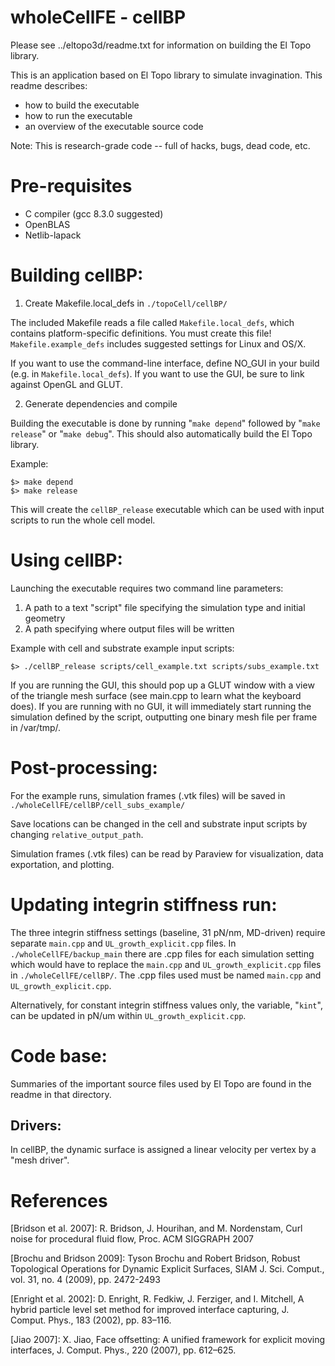 
wholeCellFE - cellBP
===============================================================================

Please see ../eltopo3d/readme.txt for information on building the El Topo 
library.

This is an application based on El Topo library to simulate invagination.  This readme describes:

- how to build the executable
- how to run the executable
- an overview of the executable source code

Note: This is research-grade code -- full of hacks, bugs, dead code, etc.

Pre-requisites
=====================
- C compiler (gcc 8.3.0 suggested)
- OpenBLAS
- Netlib-lapack

Building cellBP:
=====================

1. Create Makefile.local_defs in `./topoCell/cellBP/`

The included Makefile reads a file called `Makefile.local_defs`, which contains 
platform-specific definitions.  You must create this file!  
`Makefile.example_defs` includes suggested settings for Linux and OS/X.

If you want to use the command-line interface, define NO_GUI in your build 
(e.g. in `Makefile.local_defs`).  If you want to use the GUI, be sure to link 
against OpenGL and GLUT.  

2. Generate dependencies and compile

Building the executable is done by running "`make depend`" followed by 
"`make release`" or "`make debug`".  This should also automatically build the
El Topo library.

Example:
```
$> make depend
$> make release
```

This will create the `cellBP_release` executable which can be used with input scripts to run the whole cell model.

Using cellBP:
=====================

Launching the executable requires two command line parameters:
1. A path to a text "script" file specifying the simulation type and initial 
geometry
2. A path specifying where output files will be written

Example with cell and substrate example input scripts:
```
$> ./cellBP_release scripts/cell_example.txt scripts/subs_example.txt
```
If you are running the GUI, this should pop up a GLUT window with a view of the 
triangle mesh surface (see main.cpp to learn what the keyboard does).  If you 
are running with no GUI, it will immediately start running the simulation 
defined by the script, outputting one binary mesh file per frame in /var/tmp/.

Post-processing:
=====================

For the example runs, simulation frames (.vtk files) will be saved in `./wholeCellFE/cellBP/cell_subs_example/` 

Save locations can be changed in the cell and substrate input scripts by changing `relative_output_path`.

Simulation frames (.vtk files) can be read by Paraview for visualization, data exportation, and plotting.

Updating integrin stiffness run:
=====================
The three integrin stiffness settings (baseline, 31 pN/nm, MD-driven) require separate `main.cpp` and `UL_growth_explicit.cpp` files. In `./wholeCellFE/backup_main` there are .cpp files for each simulation setting which would have to replace the `main.cpp` and `UL_growth_explicit.cpp` files in `./wholeCellFE/cellBP/`. The .cpp files used must be named `main.cpp` and `UL_growth_explicit.cpp`.

Alternatively, for constant integrin stiffness values only, the variable, "`kint`", can be updated in pN/um within `UL_growth_explicit.cpp`.

Code base:
=====================

Summaries of the important source files used by El Topo are found in the readme
in that directory.

Drivers:
---------------------

In cellBP, the dynamic surface is assigned a linear velocity per vertex by a 
"mesh driver".

References
=====================

[Bridson et al. 2007]: R. Bridson, J. Hourihan, and M. Nordenstam,  Curl noise 
for procedural fluid flow, Proc. ACM SIGGRAPH 2007

[Brochu and Bridson 2009]: Tyson Brochu and Robert Bridson, Robust Topological 
Operations for Dynamic Explicit Surfaces, SIAM J. Sci. Comput., vol. 31, no. 4 
(2009), pp. 2472-2493 

[Enright et al. 2002]: D. Enright, R. Fedkiw, J. Ferziger, and I. Mitchell, A 
hybrid particle level set method for improved interface capturing, J. Comput. 
Phys., 183 (2002), pp. 83–116.

[Jiao 2007]: X. Jiao, Face offsetting: A unified framework for explicit moving 
interfaces, J. Comput. Phys., 220 (2007), pp. 612–625.


